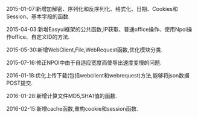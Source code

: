 2015-01-07:新增加解密、序列化和反序列化、格式化、日期、Cookies和Session、基本字段的函数.

2015-04-03:新增Easyui框架的公共函数,IP获取、普通office操作、使用Npoi操作office、自定义ID的方法.

2015-05-30:新增WebClient,File,WebRequest函数,优化模块分类.

2015-07-16:修正NPOI中由于自适应宽度而使导出速度变慢的问题.

2016-01-18:优化上传下载(包括webclient和webrequest)方法,能够将json数据POST提交.

2016-01-28:新增计算文件MD5,SHA1值的函数.

2016-02-15:新增cache函数,重构cookie和session函数.